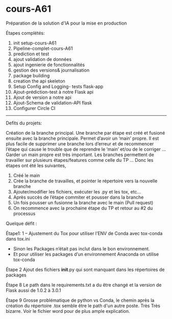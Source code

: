 # cours-A61
Préparation de la solution d'IA pour la mise en production

Étapes complétés:

1. init setup-cours-A61
2. Pipeline-complet-cours-A61
3. prediction et test
4. ajout validation de données
5. ajout ingenierie de fonctionnalités
6. gestion des versions& journalisation
7. package building
8. creation the api skeleton
9. Setup Config and Logging- tests flask-app
10. Ajout-prédiction-test à notre Flask api
11. Ajout de version a notre api
12. Ajout-Schema de validation-API flask
13. Configurer Circle CI
____________________________________________________________________________________
Defits du projets:

Création de la branche principal.
Une branche par étape est créé et fusioné ensuite avec la branche principale.
Permet d’avoir un ‘main’ propre. Il est plus facile de supprimer une branche lors d’erreur et de recommencer l’étape qui cause le trouble que de reprendre le ‘main’ et/ou de le corriger …
Garder un main propre est très important. Les branches permettent de travailler sur plusieurs étapes/features comme celle du TP …
Donc les étapes ont été les suivantes, 
1)	Créé le main 
2)	Crée la branche de travailles, et pointer le répertoire vers la nouvelle branche
3)	Ajouter/modifier les fichiers, exécuter les .py et les tox, etc… 
4)	Après succès de l’étape commiter et pousser dans la branche
5)	Un fois pousser un fusionne la branche avec le main (Pull request)
6)	On recommence avec la prochaine étape du TP et retour au #2 du processus

Quelque défit :

Étape1:
1 – Ajustement du Tox pour utiliser l’ENV de Conda avec tox-conda dans tox.ini
-	Sinon les Packages n’était pas inclut dans le bon environnement.
-	Et pour utiliser les packages d’un environnement Anaconda on utilise tox-conda

Étape 2
Ajout des fichiers __init__.py qui sont manquant dans les répertoires de packages

Étape 8
Le path dans le requirements.txt a du être changé et la version de Flask aussi de  1.0.2 à 3.0.1

Étape 9
Grosse problématique de python vs Conda, le chemin après la création du répertoire .tox  semble être le path d'un autre poste. Très Très bizarre. Voir le fichier word pour de plus ample explication.
